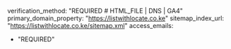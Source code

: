 
verification_method: "REQUIRED  # HTML_FILE | DNS | GA4"
primary_domain_property: "https://listwithlocate.co.ke"
sitemap_index_url: "https://listwithlocate.co.ke/sitemap.xml"
access_emails:
  - "REQUIRED"
